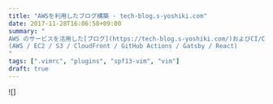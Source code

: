 ```yaml
---
title: "AWSを利用したブログ構築 - tech-blog.s-yoshiki.com"
date: 2017-11-28T16:06:58+09:00
summary: "
AWS のサービスを活用した[ブログ](https://tech-blog.s-yoshiki.com/)およびCI/CDの構築
(AWS / EC2 / S3 / CloudFront / GitHub Actions / Gatsby / React)
"
tags: [".vimrc", "plugins", "spf13-vim", "vim"]
draft: true
---
```


![]